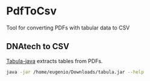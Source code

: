 # PdfToCsv

Tool for converting PDFs with tabular data to CSV

## DNAtech to CSV

[Tabula-java](https://github.com/tabulapdf/tabula-java) extracts tables from PDFs.

```sh
java -jar /home/eugenio/Downloads/tabula.jar --help
```
